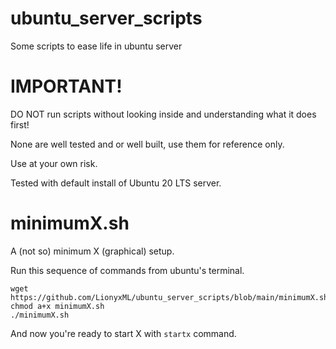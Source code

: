 # ubuntu_server_scripts
Some scripts to ease life in ubuntu server

# IMPORTANT!
DO NOT run scripts without looking inside and understanding what
it does first!

None are well tested and or well built, use them for reference only.

Use at your own risk.

Tested with default install of Ubuntu 20 LTS server.

# minimumX.sh
A (not so) minimum X (graphical) setup.

Run this sequence of commands from ubuntu's terminal.

```
wget https://github.com/LionyxML/ubuntu_server_scripts/blob/main/minimumX.sh
chmod a+x minimumX.sh
./minimumX.sh
```
And now you're ready to start X with `startx` command.


